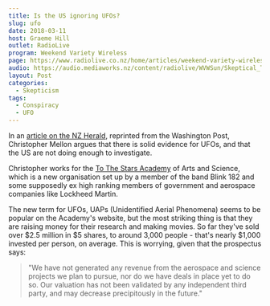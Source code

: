```yaml
---
title: Is the US ignoring UFOs?
slug: ufo
date: 2018-03-11
host: Graeme Hill
outlet: RadioLive
program: Weekend Variety Wireless
page: https://www.radiolive.co.nz/home/articles/weekend-variety-wireless/2018/03/skeptical-thoughts--artificial-intelligence.html
audio: https://audio.mediaworks.nz/content/radiolive/WVWSun/Skeptical_Thoughts_11_03_18.mp3
layout: Post
categories:
  - Skepticism
tags:
  - Conspiracy
  - UFO
---
```


In an [article on the NZ Herald](http://www.nzherald.co.nz/opinion/news/article.cfm?c_id=466&objectid=12010486), reprinted from the Washington Post, Christopher Mellon argues that there is solid evidence for UFOs, and that the US are not doing enough to investigate.

<!-- more -->

Christopher works for the [To The Stars Academy](http://www.tothestarsacademy.com/) of Arts and Science, which is a new organisation set up by a member of the band Blink 182 and some supposedly ex high ranking members of government and aerospace companies like Lockheed Martin.

The new term for UFOs, UAPs (Unidentified Aerial Phenomena) seems to be popular on the Academy's website, but the most striking thing is that they are raising money for their research and making movies. So far they've sold over $2.5 million in $5 shares, to around 3,000 people - that's nearly $1,000 invested per person, on average. This is worrying, given that the prospectus says:

> "We have not generated any revenue from the aerospace and science projects we plan to pursue, nor do we have deals in place yet to do so. Our valuation has not been validated by any independent third party, and may decrease precipitously in the future."
